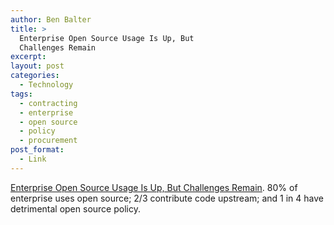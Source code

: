 ```yaml
---
author: Ben Balter
title: >
  Enterprise Open Source Usage Is Up, But
  Challenges Remain
excerpt:
layout: post
categories:
  - Technology
tags:
  - contracting
  - enterprise
  - open source
  - policy
  - procurement
post_format:
  - Link
---
```


[Enterprise Open Source Usage Is Up, But Challenges Remain][1]. 80% of enterprise uses open source; 2/3 contribute code upstream; and 1 in 4 have detrimental open source policy.

[1]: http://techcrunch.com/2012/04/22/enterprise-open-source-usage-is-up-but-challenges-remain/?utm_source=feedburner&utm_medium=feed&utm_campaign=Feed:+Techcrunch+(TechCrunch)
